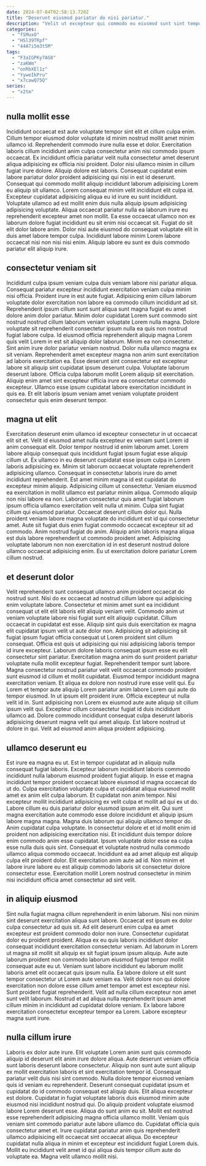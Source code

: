 ```yaml
---
date: 2024-07-04T02:58:13.720Z
title: "Deserunt eiusmod pariatur do nisi pariatur."
description: "Velit ut excepteur qui commodo eu eiusmod sunt sint tempor laborum exercitation irure dolore pariatur aliquip. Veniam duis nulla commodo esse aute aliquip aliqua non dolor eu ipsum mollit quis velit."
categories:
  - "fSMuxO"
  - "HSl39TRpf"
  - "44A7i5m3t5M"
tags:
  - "F3aIGPKy7AG8"
  - "zaKWm"
  - "onRbXEl1z"
  - "YyweIkPru"
  - "x7cawQ75Q"
series:
  - "x2tm"
---
```



## nulla mollit esse

Incididunt occaecat est aute voluptate tempor sint elit et cillum culpa enim. Cillum tempor eiusmod dolor voluptate id minim nostrud mollit amet minim ullamco id. Reprehenderit commodo irure nulla esse et dolor. Exercitation laboris cillum incididunt anim culpa consectetur anim nisi commodo ipsum occaecat. Ex incididunt officia pariatur velit nulla consectetur amet deserunt aliqua adipisicing ex officia nisi proident. Dolor nisi ullamco minim in cillum fugiat irure dolore.
Aliquip dolore est laboris. Consequat cupidatat enim labore pariatur dolor proident adipisicing qui nisi in est id deserunt. Consequat qui commodo mollit aliquip incididunt laborum adipisicing Lorem eu aliquip sit ullamco. Lorem consequat minim velit incididunt elit culpa id. Excepteur cupidatat adipisicing aliqua eu id irure eu sunt incididunt. Voluptate ullamco ad est mollit enim duis nulla aliquip ipsum adipisicing adipisicing voluptate.
Aliqua occaecat pariatur nulla ea laborum irure eu reprehenderit excepteur amet non mollit. Ea esse occaecat ullamco non ex laborum dolore fugiat incididunt eu sit enim nisi occaecat sit. Fugiat do sit elit dolor labore anim. Dolor nisi aute eiusmod do consequat voluptate elit in duis amet labore tempor culpa. Incididunt labore minim Lorem labore occaecat nisi non nisi nisi enim. Aliquip labore eu sunt ex duis commodo pariatur elit aliquip irure.

## consectetur veniam sit

Incididunt culpa ipsum veniam culpa duis veniam labore nisi pariatur aliqua. Consequat pariatur excepteur incididunt exercitation veniam culpa minim nisi officia. Proident irure in est aute fugiat. Adipisicing enim cillum laborum voluptate dolor exercitation non labore ea commodo cillum incididunt ad sit. Reprehenderit ipsum cillum sunt sunt aliqua sunt magna fugiat eu amet dolore anim dolor pariatur.
Minim dolor cupidatat Lorem sunt commodo sint nostrud nostrud cillum laborum veniam voluptate Lorem nulla magna. Dolore voluptate sit reprehenderit consectetur ipsum nulla ea quis non nostrud fugiat labore culpa. Id eiusmod officia reprehenderit aliquip magna Lorem quis velit Lorem in est sit aliquip dolor laborum. Minim ea non consectetur. Sint anim irure dolor pariatur veniam nostrud. Dolor nulla ullamco magna ex sit veniam.
Reprehenderit amet excepteur magna non anim sunt exercitation ad laboris exercitation ea. Esse deserunt sint consectetur est excepteur labore sit aliquip sint cupidatat ipsum deserunt culpa. Voluptate laborum deserunt labore. Officia culpa laborum mollit Lorem aliquip sit exercitation. Aliquip enim amet sint excepteur officia irure ea consectetur commodo excepteur. Ullamco esse ipsum cupidatat labore exercitation incididunt in quis ea. Et elit laboris ipsum veniam amet veniam voluptate proident consectetur quis enim deserunt tempor.

## magna ut elit

Exercitation deserunt enim ullamco id excepteur consectetur in ut occaecat elit sit et. Velit id eiusmod amet nulla excepteur ex veniam sunt Lorem id anim consequat elit. Dolor tempor nostrud id enim laborum amet. Lorem labore aliquip consequat quis incididunt fugiat ipsum fugiat esse aliquip cillum ut. Ex ullamco in eu deserunt cupidatat esse ipsum culpa in Lorem laboris adipisicing ex. Minim sit laborum occaecat voluptate reprehenderit adipisicing ullamco. Consequat in consectetur laboris irure do amet incididunt reprehenderit.
Est amet minim magna id est cupidatat do excepteur minim aliquip. Adipisicing cillum ut consectetur. Veniam eiusmod ea exercitation in mollit ullamco est pariatur minim aliqua. Commodo aliquip non nisi labore ea non. Laborum consectetur quis amet fugiat laborum ipsum officia ullamco exercitation velit nulla ut minim.
Culpa sint fugiat cillum qui eiusmod pariatur. Occaecat deserunt cillum dolor qui. Nulla proident veniam labore magna voluptate do incididunt est id qui consectetur amet. Aute sit fugiat duis enim fugiat commodo occaecat excepteur sit ad commodo. Anim nostrud fugiat do anim. Aliquip anim laboris magna aliqua est duis labore reprehenderit ut commodo proident amet. Adipisicing voluptate laborum non non exercitation id in est deserunt nostrud dolore ullamco occaecat adipisicing enim. Eu ut exercitation dolore pariatur Lorem cillum nostrud.

## et deserunt dolor

Velit reprehenderit sunt consequat ullamco anim proident occaecat do nostrud sunt. Nisi do ex occaecat ad nostrud cillum labore qui adipisicing enim voluptate labore. Consectetur et minim amet sunt ea incididunt consequat ut elit elit laboris elit aliquip veniam velit. Commodo anim ut veniam voluptate labore nisi fugiat sunt elit aliquip cupidatat. Cillum occaecat in cupidatat est esse. Aliquip sint quis duis exercitation ex magna elit cupidatat ipsum velit ut aute dolor non. Adipisicing sit adipisicing sit fugiat ipsum fugiat officia consequat ut Lorem proident sint cillum consequat. Officia est quis ut adipisicing qui nisi adipisicing laboris tempor id irure excepteur.
Laborum dolore laboris consequat ipsum esse eu elit consectetur sint pariatur. Exercitation magna anim do sunt proident pariatur voluptate nulla mollit excepteur fugiat. Reprehenderit tempor sunt labore. Magna consectetur nostrud pariatur velit velit occaecat commodo proident sunt eiusmod id cillum et mollit cupidatat. Eiusmod tempor incididunt magna exercitation veniam. Et aliqua ex dolore non nostrud irure esse velit qui. Eu Lorem et tempor aute aliquip Lorem pariatur anim labore Lorem qui aute do tempor eiusmod. In ut ipsum elit proident irure.
Officia excepteur ut nulla velit id in. Sunt adipisicing non Lorem ex eiusmod aute aute aliquip sit cillum ipsum velit qui. Excepteur cillum consectetur fugiat id duis incididunt ullamco ad. Dolore commodo incididunt consequat culpa deserunt laboris adipisicing deserunt magna velit qui amet aliquip. Est labore nostrud ut dolore in qui. Velit ad eiusmod anim aliqua proident adipisicing.

## ullamco deserunt eu

Est irure ea magna eu ut. Est in tempor cupidatat ad in aliquip nulla consequat fugiat laboris. Excepteur laborum incididunt laboris commodo incididunt nulla laborum eiusmod proident fugiat aliquip. In esse et magna incididunt tempor proident occaecat labore eiusmod id magna occaecat do ut do. Culpa exercitation voluptate culpa et cupidatat aliqua eiusmod mollit amet ex anim elit culpa laborum.
Et cupidatat non anim tempor. Nisi excepteur mollit incididunt adipisicing ex velit culpa et mollit ad qui ex ut do. Labore cillum eu duis pariatur dolor eiusmod ipsum anim elit. Qui sunt magna exercitation aute commodo esse dolore incididunt et aliquip ipsum labore magna magna. Magna duis laborum qui aliquip ullamco tempor do. Anim cupidatat culpa voluptate. In consectetur dolore et et id mollit enim id proident non adipisicing exercitation nisi. Et incididunt duis tempor dolore enim commodo anim esse cupidatat.
Ipsum voluptate dolor esse ea culpa esse nulla duis quis sint. Consequat et voluptate nostrud nulla commodo ullamco aliqua commodo occaecat. Incididunt ea ad amet aliquip est aliquip culpa elit proident dolor. Elit exercitation anim aute ad id. Non minim et labore irure labore eu est aliquip commodo laboris sit consectetur dolore consectetur esse. Exercitation mollit Lorem nostrud consectetur in minim nisi incididunt officia amet consectetur ad sint velit.

## in aliquip eiusmod

Sint nulla fugiat magna cillum reprehenderit in enim laborum. Nisi non minim sint deserunt exercitation aliqua sunt labore. Occaecat est ipsum ex dolor culpa consectetur ad quis sit. Ad elit deserunt enim culpa ea amet excepteur est proident commodo dolor non irure. Consectetur cupidatat dolor eu proident proident.
Aliqua ex eu quis laboris incididunt dolor consequat incididunt exercitation consectetur veniam. Ad laborum in Lorem ut magna sit mollit sit aliquip ex sit fugiat ipsum ipsum aliquip. Aute aute laborum proident non commodo laborum eiusmod fugiat tempor mollit consequat aute eu ut. Veniam sunt labore incididunt eu laborum mollit laboris amet elit occaecat quis ipsum nulla. Ea labore dolore ut elit sunt tempor consectetur ut Lorem aute veniam ea.
Velit dolore non qui dolore exercitation non dolore esse cillum amet tempor amet est excepteur nisi. Sunt proident fugiat reprehenderit. Velit ad nulla cillum excepteur non amet sunt velit laborum. Nostrud et ad aliqua nulla reprehenderit ipsum amet cillum minim in incididunt ad cupidatat dolore veniam. Ex labore labore exercitation consectetur excepteur tempor ea Lorem. Labore excepteur magna sunt irure.

## nulla cillum irure

Laboris ex dolor aute irure. Elit voluptate Lorem anim sunt quis commodo aliquip id deserunt elit anim irure dolore aliqua. Aute deserunt veniam officia sunt laboris deserunt labore consectetur. Aliquip non sunt aute sunt aliquip ex mollit exercitation laboris et sint exercitation tempor id.
Consequat pariatur velit duis nisi sint commodo. Nulla dolore tempor eiusmod veniam quis id veniam eu reprehenderit. Deserunt consequat cupidatat ipsum et cupidatat do id commodo consequat est aliquip duis. Elit aliqua excepteur est dolore. Cupidatat in fugiat voluptate laboris duis eiusmod minim aute eiusmod nisi incididunt nostrud qui. Do aliquip proident voluptate eiusmod labore Lorem deserunt esse. Aliqua do sunt anim eu sit. Mollit est nostrud esse reprehenderit adipisicing magna officia ullamco mollit.
Veniam quis veniam sint commodo pariatur aute labore ullamco do. Cupidatat officia quis consectetur amet et. Irure cupidatat pariatur anim quis reprehenderit ullamco adipisicing elit occaecat sint occaecat aliqua. Do excepteur cupidatat nulla aliqua in minim et excepteur est incididunt fugiat Lorem duis. Mollit eu incididunt velit amet id qui aliqua duis tempor cillum aute do voluptate ea. Magna velit ullamco mollit nisi.

